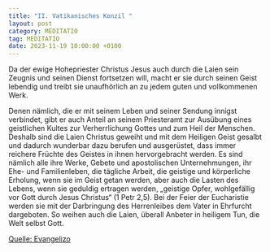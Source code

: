 ```yaml
---
title: "II. Vatikanisches Konzil "
layout: post
category: MEDITATIO
tag: MEDITATIO
date: 2023-11-19 10:00:00 +0100
---
```

Da der ewige Hohepriester Christus Jesus auch durch die Laien sein Zeugnis und seinen Dienst fortsetzen will, macht er sie durch seinen Geist lebendig und treibt sie unaufhörlich an zu jedem guten und vollkommenen Werk.

Denen nämlich, die er mit seinem Leben und seiner Sendung innigst verbindet, gibt er auch Anteil an seinem Priesteramt zur Ausübung eines geistlichen Kultes zur Verherrlichung Gottes und zum Heil der Menschen.<!--more--> Deshalb sind die Laien Christus geweiht und mit dem Heiligen Geist gesalbt und dadurch wunderbar dazu berufen und ausgerüstet, dass immer reichere Früchte des Geistes in ihnen hervorgebracht werden. Es sind nämlich alle ihre Werke, Gebete und apostolischen Unternehmungen, ihr Ehe- und Familienleben, die tägliche Arbeit, die geistige und körperliche Erholung, wenn sie im Geist getan werden, aber auch die Lasten des Lebens, wenn sie geduldig ertragen werden, „geistige Opfer, wohlgefällig vor Gott durch Jesus Christus“ (1 Petr 2,5). Bei der Feier der Eucharistie werden sie mit der Darbringung des Herrenleibes dem Vater in Ehrfurcht dargeboten. So weihen auch die Laien, überall Anbeter in heiligem Tun, die Welt selbst Gott.
 


[Quelle: Evangelizo](https://evangeliumtagfuertag.org/DE/gospel)